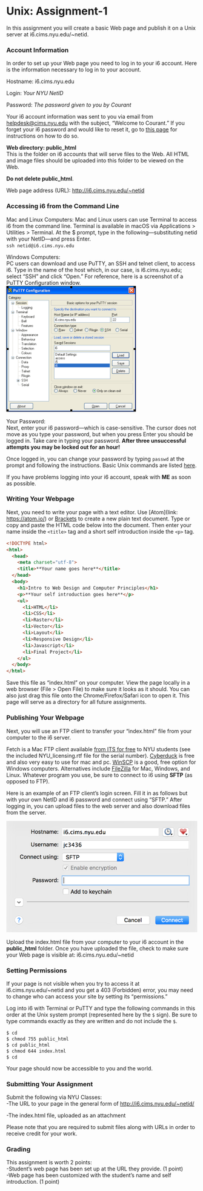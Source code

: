 # Unix: Assignment-1

In this assignment you will create a basic Web page and publish it on a Unix server at i6.cims.nyu.edu/~netid.


### Account Information

In order to set up your Web page you need to log in to your i6 account. Here is the information necessary to log in to your account.

Hostname: i6.cims.nyu.edu

Login: *Your NYU NetID*

Password: *The password given to you by Courant*

Your i6 account information was sent to you via email from helpdesk@cims.nyu.edu with the subject, “Welcome to Courant.” If you forget your i6 password and would like to reset it, go to [this page](https://cims.nyu.edu/webapps/content/systems/resources/i6/resetpassword) for instructions on how to do so.

**Web directory: public_html**\
This is the folder on i6 accounts that will serve files to the Web. All HTML and image files should be uploaded into this folder to be viewed on the Web.

**Do not delete public_html**.

Web page address (URL): http://i6.cims.nyu.edu/~netid


### Accessing i6 from the Command Line

Mac and Linux Computers:
Mac and Linux users can use Terminal to access i6 from the command line. Terminal is available in macOS via Applications > Utilities > Terminal.
At the $ prompt, type in the following—substituting netid with your NetID—and press Enter.\
`ssh netid@i6.cims.nyu.edu`

Windows Computers:\
PC users can download and use PuTTY, an SSH and telnet client, to access i6.
Type in the name of the host which, in our case, is i6.cims.nyu.edu; select “SSH” and click “Open.”
For reference, here is a screenshot of a PuTTY Configuration window.\
![screenshot](putty-i6.gif)

Your Password:\
Next, enter your i6 password—which is case-sensitive. The cursor does not move as you type your password, but when you press Enter you should be logged in. Take care in typing your password.  **After three unsuccessful attempts you may be locked out for an hour!**

Once logged in, you can change your password by typing `passwd` at the prompt and following the instructions. Basic Unix commands are listed [here](/unix).

If you have problems logging into your i6 account, speak with **ME** as soon as possible.


### Writing Your Webpage

Next, you need to write your page with a text editor. Use [Atom](link: https://atom.io/) or [Brackets](http://brackets.io/) to create a new plain text document. Type or copy and paste the HTML code below into the document. Then enter your name inside the `<title>` tag and a short self introduction inside the `<p>` tag.

```html
<!DOCTYPE html>
<html>
  <head>
    <meta charset="utf-8">
    <title>**Your name goes here**</title>
  </head>
  <body>
    <h1>Intro to Web Design and Computer Principles</h1>
    <p>**Your self introduction goes here**</p>
    <ul>
      <li>HTML</li>
      <li>CSS</li>
      <li>Raster</li>
      <li>Vector</li>
      <li>Layout</li>
      <li>Responsive Design</li>
      <li>Javascript</li>
      <li>Final Project</li>
    </ul>
  </body>
</html>
```

Save this file as “index.html” on your computer. View the page locally in a web browser (File > Open File) to make sure it looks as it should.  You can also just drag this file onto the Chrome/Firefox/Safari icon to open it. This page will serve as a directory for all future assignments.


### Publishing Your Webpage

Next, you will use an FTP client to transfer your “index.html” file from your computer to the i6 server.

Fetch is a Mac FTP client available [from ITS for free](https://www.nyu.edu/its/software/) to NYU students (see the included NYU_licensing.rtf file for the serial number). [Cyberduck](https://www.cyberduck.io) is free and also very easy to use for mac and pc. [WinSCP](http://winscp.net/) is a good, free option for Windows computers. Alternatives include [FileZilla](https://filezilla-project.org/) for Mac, Windows, and Linux. Whatever program you use, be sure to connect to i6 using **SFTP** (as opposed to FTP).

Here is an example of an FTP client’s login screen. Fill it in as follows but with your own NetID and i6 password and connect using “SFTP.” After logging in, you can upload files to the web server and also download files from the server.

![](sftp-login.png)

Upload the index.html file from your computer to your i6 account in the **public_html** folder. Once you have uploaded the file, check to make sure your Web page is visible at: i6.cims.nyu.edu/~netid


### Setting Permissions

If your page is not visible when you try to access it at i6.cims.nyu.edu/~netid and you get a 403 (Forbidden) error, you may need to change who can access your site by setting its “permissions.”

Log into i6 with Terminal or PuTTY and type the following commands in this order at the Unix system prompt (represented here by the `$` sign). Be sure to type commands exactly as they are written and do not include the `$`.

```
$ cd
$ chmod 755 public_html
$ cd public_html
$ chmod 644 index.html
$ cd
```

Your page should now be accessible to you and the world.


### Submitting Your Assignment

Submit the following via NYU Classes:\
-The URL to your page in the general form of http://i6.cims.nyu.edu/~netid/

-The index.html file, uploaded as an attachment

Please note that you are required to submit files along with URLs in order to receive credit for your work.


### Grading

This assignment is worth 2 points:\
-Studentʼs web page has been set up at the URL they provide. (1 point)\
-Web page has been customized with the student’s name and self introduction. (1 point)
